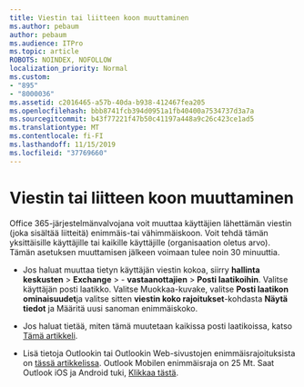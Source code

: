 ```yaml
---
title: Viestin tai liitteen koon muuttaminen
ms.author: pebaum
author: pebaum
ms.audience: ITPro
ms.topic: article
ROBOTS: NOINDEX, NOFOLLOW
localization_priority: Normal
ms.custom:
- "895"
- "8000036"
ms.assetid: c2016465-a57b-40da-b938-412467fea205
ms.openlocfilehash: bbb8741fcb394d0951a1fb40400a7534737d3a7a
ms.sourcegitcommit: b43f77221f47b50c41197a448a9c26c423ce1ad5
ms.translationtype: MT
ms.contentlocale: fi-FI
ms.lasthandoff: 11/15/2019
ms.locfileid: "37769660"
---
```

# <a name="changing-message-or-attachment-size"></a>Viestin tai liitteen koon muuttaminen

Office 365-järjestelmänvalvojana voit muuttaa käyttäjien lähettämän viestin (joka sisältää liitteitä) enimmäis-tai vähimmäiskoon. Voit tehdä tämän yksittäisille käyttäjille tai kaikille käyttäjille (organisaation oletus arvo). Tämän asetuksen muuttamisen jälkeen voimaan tulee noin 30 minuuttia.
  
- Jos haluat muuttaa tietyn käyttäjän viestin kokoa, siirry **hallinta keskusten** \> **Exchange** \> - **vastaanottajien** \> **Posti laatikoihin**. Valitse käyttäjän posti laatikko. Valitse Muokkaa-kuvake, valitse **Posti laatikon ominaisuudet**ja valitse sitten **viestin koko rajoitukset**-kohdasta **Näytä tiedot** ja Määritä uusi sanoman enimmäiskoko.

- Jos haluat tietää, miten tämä muutetaan kaikissa posti laatikoissa, katso [Tämä artikkeli](https://www.microsoft.com/microsoft-365/blog/2015/04/15/office-365-now-supports-larger-email-messages-up-to-150-mb/).

- Lisä tietoja Outlookin tai Outlookin Web-sivustojen enimmäisrajoituksista on [tässä artikkelissa](https://technet.microsoft.com/library/exchange-online-limits.aspx#MessageLimits). Outlook Mobilen enimmäisraja on 25 Mt. Saat Outlook iOS ja Android tuki, [Klikkaa tästä](https://support.office.com/article/Get-in-app-help-for-Outlook-for-iOS-and-Android-218a22d1-9fa5-4889-b689-de1c63493243).

